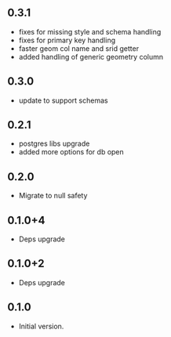 ## 0.3.1

- fixes for missing style and schema handling
- fixes for primary key handling
- faster geom col name and srid getter
- added handling of generic geometry column

## 0.3.0

- update to support schemas

## 0.2.1

- postgres libs upgrade
- added more options for db open

## 0.2.0

- Migrate to null safety

## 0.1.0+4

- Deps upgrade

## 0.1.0+2

- Deps upgrade

## 0.1.0

- Initial version.

